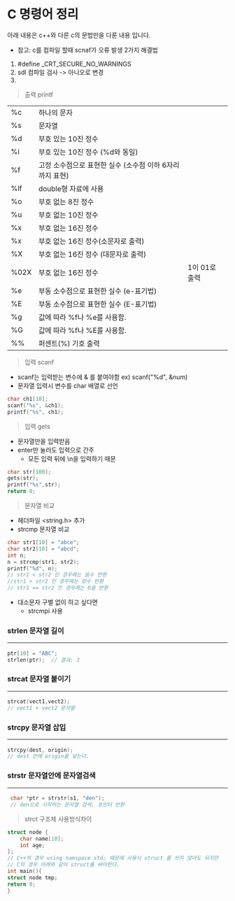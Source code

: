 # C 명령어 정리

아래 내용은 c++와 다른 c의 문법만을 다룬 내용 입니다.

- 참고: c를 컴파일 할때 scnaf가 오류 발생 2가지 해결법<br>
 1. #define _CRT_SECURE_NO_WARNINGS
 2. sdl 컴파일 검사 -> 아니오로 변경
 3. 
> 출력 printf

||||
|---|---|---|
|%c|하나의 문자|
|%s|문자열|
|%d|부호 있는 10진 정수|
|%i|부호 있는 10진 정수 (%d와 동일)|
|%f|고정 소수점으로 표현한 실수 (소수점 이하 6자리까지 표현)|
|%lf| double형 자료에 사용|
|%o	|부호 없는 8진 정수|
|%u	|부호 없는 10진 정수|
|%x	|부호 없는 16진 정수|
|%x	|부호 없는 16진 정수(소문자로 출력)|
|%X	|부호 없는 16진 정수 (대문자로 출력)||
|%02X	|부호 없는 16진 정수 |1이 01로 출력|
|%e	|부동 소수점으로 표현한 실수 (e-표기법)|
|%E	|부동 소수점으로 표현한 실수 (E-표기법)|
|%g	|값에 따라 %f나 %e를 사용함.|
|%G	|값에 따라 %f나 %E를 사용함.|
|%%	|퍼센트(%) 기호 출력|

> 입력 scanf
-  scanf는 입력받는 변수에 & 를 붙여야함 ex) scanf("%d", &num)
-  문자열 입력시 변수를 char 배열로 선언
```C
char ch1[10];
scanf("%s", &ch1);
printf("%s", ch1);
```
> 입력 gets
- 문자열만을 입력받음
- enter만 눌러도 입력으로 간주 
  - 모든 입력 뒤에 \n을 입력하기 때문
```C++
char str[100];
gets(str);
printf("%s",str);
return 0;
```


> 문자열 비교
- 헤더파일 <string.h> 추가
- strcmp 문자열 비교
```C
char str1[10] = "abce";
char str2[10] = "abcd";
int n; 
n = strcmp(str1, str2);
printf("%d", n);
// str1 < str2 인 경우에는 음수 반환
//str1 > str2 인 경우에는 양수 반환
// str1 == str2 인 경우에는 0을 반환
```
- 대소문자 구별 없이 하고 싶다면
  - strcmpi 사용



###  strlen 문자열 길이 <hr>
```C
ptr[10] = "ABC";
strlen(ptr);  // 결과: 3
```
###  strcat 문자열 붙이기 <hr>
```C
strcat(vect1,vect2);
// vect1 + vect2 문자열
```
###  strcpy 문자열 삽입 <hr>

```C
strcpy(dest, origin);
// dest 안에 origin을 넣는다.
```

###  strstr 문자열안에 문자열검색 <hr>
```C
 char *ptr = strstr(s1, "den");      
 // den으로 시작하는 문자열 검색, 포인터 반환
```

> strct 구조체  사용방식차이
```C
struct node {
	char name[10];
	int age;
};
// C++의 경우 using namspace std; 때문에 사용시 struct 를 쓰지 않아도 되지만
// C의 경우 아래와 같이 struct를 써야한다.
int main(){
struct node tmp;
return 0;
}
```